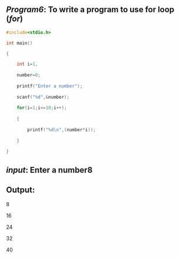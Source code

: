 ## *Program6*: To write a program to use for loop (*for*)
```C
#include<stdio.h>

int main()

{

    int i=1,
    
    number=0;
    
    printf("Enter a number");
    
    scanf("%d",&number);
    
    for(i=1;i<=10;i++);
    
    {
    
        printf("%d\n",(number*i));
        
    }
    
}
```
## *input*: Enter a number8

## Output:

8

16

24

32

40
